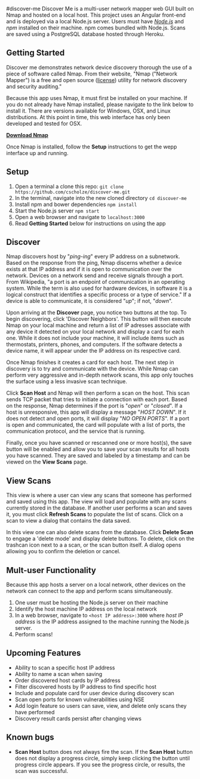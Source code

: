 #discover-me 
Discover Me is a multi-user network mapper web GUI built on Nmap and hosted on a local host.
This project uses an Angular front-end and is deployed via a local Node.js server.  Users
must have [_Node.js_](https://nodejs.org/en/) and _npm_ installed on their machine. npm comes
bundled with Node.js. Scans are saved using a PostgreSQL database hosted through Heroku.

## Getting Started
Discover me demonstrates network device discovery thorough
the use of a piece of software called Nmap. From their website, "Nmap ("Network
Mapper") is a free and open source ([license](https://nmap.org/data/COPYING))
utility for network discovery and security auditing."

Because this app uses Nmap, it must first be installed on your machine.
If you do  not already have Nmap installed, please navigate to the link
below to install it. There are versions available for Windows, OSX, and
Linux distributions. At this point in time, this web interface has only been developed
and tested for OSX.

**[Download Nmap](https://nmap.org/download.html)**

Once Nmap is installed, follow the **Setup** instructions to get the
wepp interface up and running.

## Setup
1. Open a terminal a clone this repo: `git clone https://github.com/cscholze/discover-me.git`
2. In the terminal, navigate into the new cloned directory `cd discover-me`
3. Install npm and bower dependencies `npm install`
4. Start the Node.js server `npm start`
5. Open a web browser and navigate to `localhost:3000`
6. Read **Getting Started** below for instructions on using the app

## Discover
Nmap discovers host by "_ping-ing_" every IP address on a subnetwork. Based on the
response from the ping, Nmap discerns whether a device exists at that IP address
and if it is open to communication over the network. Devices on a network send and receive
signals through a port. From Wikipedia, "a port is an endpoint of communication
in an operating system. While the term is also used for hardware devices, in software
it is a logical construct that identifies a specific process or a type of service."
If a device is able to communicate, it is considered "_up_"; if not, "_down_".

Upon arriving at the **Discover** page, you notice two buttons at the top. To begin
discovering, click 'Discover Neighbors'.  This button will then execute Nmap on your
local machine and return a list of IP adresses associate with any device it detected
on your local network and display a card for each one.  While it does not include
your machine, it will include items such as thermostats, printers, phones, and
computers. If the software detects a device name, it will appear under the IP address
on its respective card.

Once Nmap finishes it creates a card for each host. The next step in discovery is to
try and communicate with the device. While Nmap can perform very aggressive and in-depth
network scans, this app only touches the surface using a less invasive scan technique.

Click **Scan Host** and Nmap will then perform a scan on the host. This scan sends TCP
packet that tries to initiate a connection with each port. Based on the response, Nmap
determines if the port is "_open_" or "_closed_". If a host is unresponsive, this app will
display a message "_HOST DOWN_". If it does not detect and open ports, it will display
"_NO OPEN PORTS_".  If a port is open and communicated, the card will populate with a list
of ports, the communication protocol, and the service that is running.

Finally, once you have scanned or rescanned one or more host(s), the save button will be
enabled and allow you to save your scan results for all hosts you have scanned. They are
saved and labeled by a timestamp and can be viewed on the **View Scans** page.


## View Scans</h2>
This view is where a user can view any scans that someone has performed and saved using
this app. The view will load and populate with any scans currently stored in the database.
If another user performs a scan and saves it, you must click **Refresh Scans** to populate
the list of scans. Click on a scan to view a dialog that contains the data saved.

In this view one can also delete scans from the database. Click **Delete Scan** to engage
a 'delete mode' and display delete buttons. To delete, click on the trashcan icon next to a
a scan, or the scan button itself. A dialog opens allowing you to confirm the deletion or
cancel.

## Mult-user Functionality
Because this app hosts a server on a local network, other devices on the
network can connect to the app and perform scans simultaneously.
1. One user must be hosting the Node.js server on their machine
2. Identify the host machine IP address on the local network
3. In a web browser, navigate to `<host IP address>:3000` where _host
   IP address_ is the IP address assigned to the machine running the
Node.js server.
4. Perform scans!

## Upcoming Features
- Ability to scan a specific host IP address
- Ability to name a scan when saving
- Order discovered host cards by IP address
- Filter discovered hosts by IP address to find specific host
- Include and populate card for user device during discovery scan
- Scan open ports for known vulnerabilities using NSE
- Add login feature so users can save, view, and delete only scans they have performed
- Discovery result cards persist after changing views


## Known bugs
- **Scan Host** button does not always fire the scan. If the **Scan
  Host** button does not display a progress circle, simply keep clicking
  the button until progress circle appears.  If you see the progress
  circle, or results, the scan was successful.

